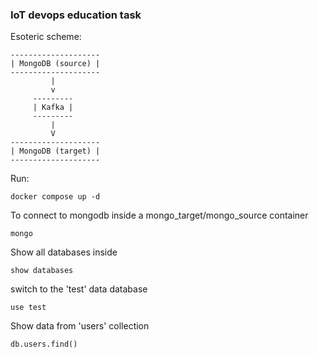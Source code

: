 ### IoT devops education task
Esoteric scheme:
```
--------------------
| MongoDB (source) |
--------------------
         |
         v
     ---------
     | Kafka |
     ---------
         |
         V
--------------------
| MongoDB (target) |
--------------------
```

Run:
```shell
docker compose up -d
```

To connect to mongodb inside a mongo_target/mongo_source container
```shell
mongo
```

Show all databases inside
```shell
show databases
```

switch to the 'test' data database
```shell
use test
```

Show data from 'users' collection
```shell
db.users.find()
```